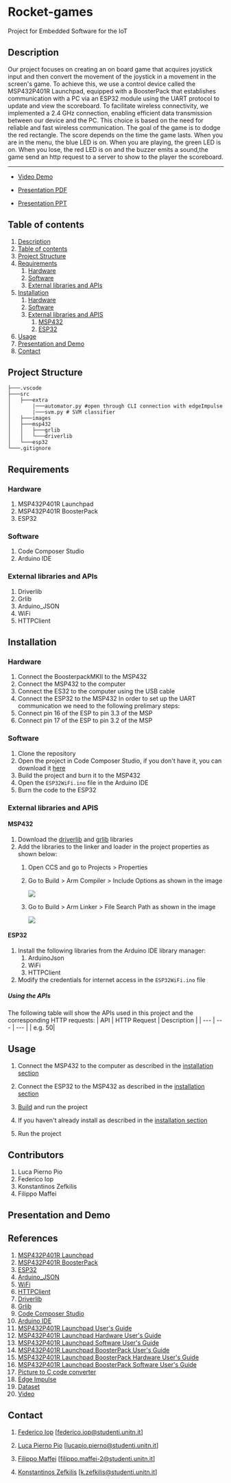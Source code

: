 # Rocket-games
Project for Embedded Software for the IoT
## Description
Our project focuses on creating an on board game that acquires joystick input and then convert the movement of the joystick in a movement in the screen's game. To achieve this, we use a control device called the MSP432P401R Launchpad, equipped with a BoosterPack that establishes communication with a PC via an ESP32 module using the UART protocol to update and view the scoreboard.
To facilitate wireless connectivity, we implemented a 2.4 GHz connection, enabling efficient data transmission between our device and the PC. This choice is based on the need for reliable and fast wireless communication.
The goal of the game is to dodge the red rectangle. The score depends on the time the game lasts. When you are in the menu, the blue LED is on. When you are playing, the green LED is on. When you lose, the red LED is on and the buzzer emits a sound,the game send an http request to a server to show to the player the scoreboard.
<hr>

* [Video Demo](https://youtu.be)

* [Presentation PDF](https://github.com/Fip20/vocal-translator/blob/main/presentation)
* [Presentation PPT](https://github.com/Fip20/vocal-translator/blob/main/presentation)


## Table of contents
1. [Description](#description)
2. [Table of contents](#table-of-contents)
3. [Project Structure](#project-structure)
4. [Requirements](#requirements)
    1. [Hardware](#hardware)
    2. [Software](#software)
    3. [External libraries and APIs](#external-libraries-and-apis)
5. [Installation](#installation)
    1. [Hardware](#hardware-1)
    2. [Software](#software-1)
    3. [External libraries and APIS](#external-libraries-and-apis-1)
        1. [MSP432](#msp432)
        2. [ESP32](#esp32)
6. [Usage](#usage)
7. [Presentation and Demo](#presentation-and-demo)
8. [Contact](#contact)

## Project Structure
```
├───.vscode
├───src
│   ├───extra
│       |───automator.py #open through CLI connection with edgeImpulse
│       |───svm.py # SVM classifier
│   ├───images
│   ├───msp432
│   │   ├───grlib
│   │   └───driverlib
│   └───esp32
└───.gitignore
```

## Requirements
### Hardware
1. MSP432P401R Launchpad
2. MSP432P401R BoosterPack
3. ESP32

### Software
1. Code Composer Studio
2. Arduino IDE

### External libraries and APIs
1. Driverlib
2. Grlib
3. Arduino_JSON
4. WiFi
5. HTTPClient

## Installation
### Hardware
1. Connect the BoosterpackMKII to the MSP432
2. Connect the MSP432 to the computer
3. Connect the ES32 to the computer using the USB cable
4. Connect the ESP32 to the MSP432
In order to set up the UART communication we need to the following prelimary steps:
1. Connect pin 16 of the ESP to pin 3.3 of the MSP
2. Connect pin 17 of the ESP to pin 3.2 of the MSP

### Software
1. Clone the repository
2. Open the project in Code Composer Studio, if you don't have it, you can download it [here](http://www.ti.com/tool/CCSTUDIO)
3. Build the project and burn it to the MSP432
4. Open the `ESP32WiFi.ino` file in the Arduino IDE
5. Burn the code to the ESP32

### External libraries and APIS
#### MSP432
1. Download the [driverlib](https://www.ti.com/tool/MSPDRIVERLIB) and [grlib](https://www.ti.com/tool/MSP-GRLIB) libraries
2. Add the libraries to the linker and loader in the project properties as shown below:
    1. Open CCS and go to Projects > Properties
    2. Go to Build > Arm Compiler > Include Options as shown in the image

         <img src="[https://github.com/Fip20/RocketGames/blob/master/Presentation/img/include%20options%20.png](https://github.com/Fip20/RocketGames/blob/master/Presentation/img/include%20options.png)">
         
        
    3. Go to Build > Arm Linker > File Search Path as shown in the image

        <img src="https://github.com/Fip20/RocketGames/blob/master/Presentation/img/file%20search%20path.png">
        


#### ESP32
1. Install the following libraries from the Arduino IDE library manager:
    1. ArduinoJson
    2. WiFi
    3. HTTPClient
2. Modify the credentials for internet access in the `ESP32WiFi.ino` file

##### Using the APIs
The following table will show the APIs used in this project and the corresponding HTTP requests:
| API | HTTP Request | Description |
| --- | --- | --- |
|        e.g. 50|



## Usage
1. Connect the MSP432 to the computer as described in the [installation section](#installation)
2. Connect the ESP32 to the MSP432 as described in the [installation section](#installation)
3. [Build](#hardware-1) and run the project

1. If you haven't already install as described in the [installation section](#installation)
2. Run the project

## Contributors
1. Luca Pierno Pio
2. Federico Iop
3. Konstantinos Zefkilis
4. Filippo Maffei

## Presentation and Demo

## References
1. [MSP432P401R Launchpad](https://www.ti.com/tool/MSP-EXP432P401R)
2. [MSP432P401R BoosterPack](https://www.ti.com/tool/BOOSTXL-EDUMKII)
3. [ESP32](https://www.espressif.com/en/products/socs/esp32)
4. [Arduino_JSON](https://arduinojson.org/)
5. [WiFi](https://www.arduino.cc/en/Reference/WiFi)
6. [HTTPClient](https://www.arduino.cc/en/Reference/HTTPClient)
7. [Driverlib](https://www.ti.com/tool/MSPDRIVERLIB)
8. [Grlib](https://www.ti.com/tool/MSP-GRLIB)
9. [Code Composer Studio](http://www.ti.com/tool/CCSTUDIO)
10. [Arduino IDE](https://www.arduino.cc/en/software)
11. [MSP432P401R Launchpad User's Guide](https://www.ti.com/lit/ug/slau356i/slau356i.pdf)
12. [MSP432P401R Launchpad Hardware User's Guide](https://www.ti.com/lit/ug/slau356j/slau356j.pdf)
13. [MSP432P401R Launchpad Software User's Guide](https://www.ti.com/lit/ug/slau356k/slau356k.pdf)
14. [MSP432P401R Launchpad BoosterPack User's Guide](https://www.ti.com/lit/ug/slau356l/slau356l.pdf)
15. [MSP432P401R Launchpad BoosterPack Hardware User's Guide](https://www.ti.com/lit/ug/slau356m/slau356m.pdf)
16. [MSP432P401R Launchpad BoosterPack Software User's Guide](https://www.ti.com/lit/ug/slau356n/slau356n.pdf)
17. [Picture to C code converter](https://www.digole.com/tools/PicturetoC_Hex_converter.php)
18. [Edge Impulse](https://studio.edgeimpulse.com/studio/176434)
19. [Dataset](http://download.tensorflow.org/data/speech_commands_v0.02.tar.gz](http://download.tensorflow.org/data/speech_commands_v0.02.tar.gz))
20. [Video](https://youtu.be/)

## Contact
1. [Federico Iop](https://github.com/federico1110) [federico.iop@studenti.unitn.it]

2. [Luca Pierno Pio](https://github.com/cipolla02) [lucapio.pierno@studenti.unitn.it]

3. [Filippo Maffei](https://github.com/Fip20) [filippo.maffei-2@studenti.unitn.it]

4. [Konstantinos Zefkilis](https://github.com/Zefkilis2002) [k.zefkilis@studenti.unitn.it]
